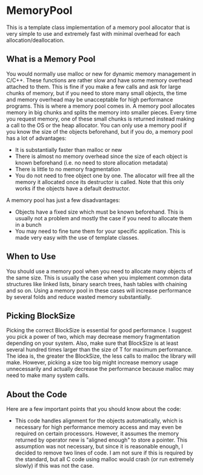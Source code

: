 # MemoryPool

This is a template class implementation of a memory pool allocator that is very simple to use and extremely fast with minimal overhead for each allocation/deallocation.

## What is a Memory Pool

You would normally use malloc or new for dynamic memory management in C/C++. These functions are rather slow and have some memory overhead attached to them. This is fine if you make a few calls and ask for large chunks of memory, but if you need to store many small objects, the time and memory overhead may be unacceptable for high performance programs. This is where a memory pool comes in. A memory pool allocates memory in big chunks and splits the memory into smaller pieces. Every time you request memory, one of these small chunks is returned instead making a call to the OS or the heap allocator. You can only use a memory pool if you know the size of the objects beforehand, but if you do, a memory pool has a lot of advantages:

* It is substantially faster than malloc or new
* There is almost no memory overhead since the size of each object is known beforehand (i.e. no need to store allocation metadata)
* There is little to no memory fragmentation
* You do not need to free object one by one. The allocator will free all the memory it allocated once its destructor is called. Note that this only works if the objects have a default destructor.

A memory pool has just a few disadvantages:

* Objects have a fixed size which must be known beforehand. This is usually not a problem and mostly the case if you need to allocate them in a bunch
* You may need to fine tune them for your specific application. This is made very easy with the use of template classes.

## When to Use

You should use a memory pool when you need to allocate many objects of the same size. This is usually the case when you implement common data structures like linked lists, binary search trees, hash tables with chaining and so on. Using a memory pool in these cases will increase performance by several folds and reduce wasted memory substantially.

## Picking BlockSize
Picking the correct BlockSize is essential for good performance. I suggest you pick a power of two, which may decrease memory fragmentation depending on your system. Also, make sure that BlockSize is at least several hundred times larger than the size of T for maximum performance. The idea is, the greater the BlockSize, the less calls to malloc the library will make. However, picking a size too big might increase memory usage unnecessarily and actually decrease the performance because malloc may need to make many system calls.

## About the Code

Here are a few important points that you should know about the code:

* This code handles alignment for the objects automatically, which is necessary for high performance memory access and may even be required on certain processors. However, it assumes the memory returned by operator new is "aligned enough" to store a pointer. This assumption was not necessary, but since it is reasonable enough, I decided to remove two lines of code. I am not sure if this is required by the standard, but all C code using malloc would crash (or run extremely slowly) if this was not the case.

